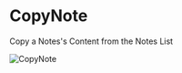 CopyNote
========

Copy a Notes's Content from the Notes List

![CopyNote](http://cl.ly/WSrO/IMG_0110.PNG)
